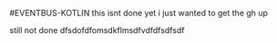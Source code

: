 #EVENTBUS-KOTLIN
 this isnt done yet i just wanted to get the gh up

still not done dfsdofdfomsdkflmsdfvdfdfsdfsdf
